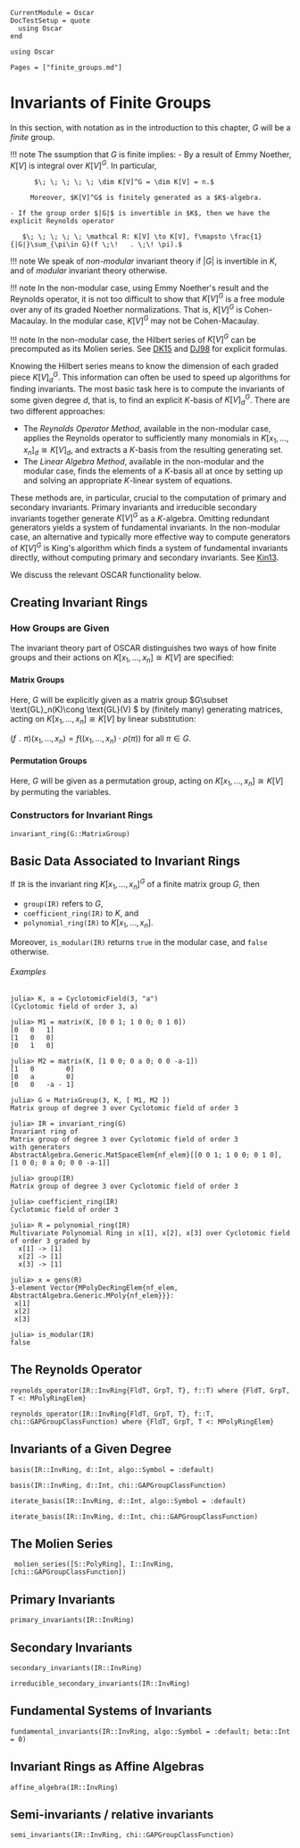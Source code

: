 ```@meta
CurrentModule = Oscar
DocTestSetup = quote
  using Oscar
end
```

```@setup oscar
using Oscar
```

```@contents
Pages = ["finite_groups.md"]
```

# Invariants of Finite Groups

In this section, with notation as in the introduction to this chapter, $G$ will be a *finite* group.

!!! note
     The ssumption that $G$ is finite implies:
     - By a result of Emmy Noether, $K[V]$ is integral over $K[V]^G$. In particular,

          $\; \; \; \; \; \dim K[V]^G = \dim K[V] = n.$
         
         Moreover, $K[V]^G$ is finitely generated as a $K$-algebra.
		   
    - If the group order $|G|$ is invertible in $K$, then we have the explicit Reynolds operator

       $\; \; \; \; \; \mathcal R: K[V] \to K[V], f\mapsto \frac{1}{|G|}\sum_{\pi\in G}(f \;\!   . \;\! \pi).$

!!! note
    We speak of *non-modular* invariant theory if $|G|$ is invertible in $K$, and of *modular* invariant theory otherwise.

!!! note
    In the non-modular case, using  Emmy Noether's result and the Reynolds operator, it is not too difficult to show that $K[V]^G$ is a free module over any of its graded Noether normalizations. That is, $K[V]^G$ is Cohen-Macaulay. In the modular case, $K[V]^G$ may not be Cohen-Macaulay.

!!! note
    In the non-modular case, the Hilbert series of $K[V]^G$ can be precomputed as its Molien series. See [DK15](@cite) and [DJ98](@cite) for explicit formulas.

Knowing the Hilbert series means to know the dimension of each graded piece $K[V]^G_d$. This information can often be used to speed up algorithms for finding invariants.
The most basic task here is to compute the invariants of  some given degree $d$, that is, to find  an explicit $K$-basis of $K[V]^G_d$. There are two different approaches:

- The *Reynolds Operator Method*, available in  the non-modular case, applies the Reynolds operator to sufficiently many monomials in $K[x_1, \dots, x_n]_d\cong K[V]_d$,  and extracts a $K$-basis from the resulting generating set.
- The *Linear Algebra Method*, available in the non-modular and the modular case, finds the elements of a $K$-basis all at once by setting up and solving an appropriate $K$-linear system of equations.

These methods are, in particular, crucial to the computation of primary and secondary invariants. Primary invariants and irreducible secondary invariants together generate $K[V]^G$ as a $K$-algebra. Omitting redundant generators yields a system of fundamental invariants.
In the non-modular case, an alternative and typically more effective way to compute generators of $K[V]^G$ is King's algorithm which finds a system of fundamental invariants directly, without computing primary and secondary invariants. See [Kin13](@cite).

We discuss the relevant OSCAR functionality below.

## Creating Invariant Rings

### How Groups are Given

The invariant theory part of OSCAR  distinguishes two ways of how  finite groups and their actions on $K[x_1, \dots, x_n]\cong K[V]$ are specified:

#### Matrix Groups

Here, $G$ will be explicitly given as a matrix group $G\subset \text{GL}_n(K)\cong \text{GL}(V) $ by (finitely many) generating matrices, acting on $K[x_1, \dots, x_n]\cong K[V]$ by linear substitution:

$(f \;\!   . \;\! \pi)  (x_1, \dots, x_n)  = f((x_1, \dots, x_n) \cdot \rho(\pi)) \text{ for all } \pi\in G.$

#### Permutation Groups

Here, $G$ will be given as a permutation group, acting on $K[x_1, \dots, x_n]\cong K[V]$ by permuting the variables.

### Constructors for Invariant Rings

```@docs
invariant_ring(G::MatrixGroup)
```

## Basic Data Associated to Invariant Rings

If `IR` is the invariant ring $K[x_1,..., x_n]^G$ of a finite matrix group $G$, then

- `group(IR)` refers to $G$,
- `coefficient_ring(IR)` to $K$, and
- `polynomial_ring(IR)` to $K[x_1,..., x_n]$.

Moreover, `is_modular(IR)` returns `true` in the modular case, and
`false` otherwise.

###### Examples

```jldoctest
julia> K, a = CyclotomicField(3, "a")
(Cyclotomic field of order 3, a)

julia> M1 = matrix(K, [0 0 1; 1 0 0; 0 1 0])
[0   0   1]
[1   0   0]
[0   1   0]

julia> M2 = matrix(K, [1 0 0; 0 a 0; 0 0 -a-1])
[1   0        0]
[0   a        0]
[0   0   -a - 1]

julia> G = MatrixGroup(3, K, [ M1, M2 ])
Matrix group of degree 3 over Cyclotomic field of order 3

julia> IR = invariant_ring(G)
Invariant ring of
Matrix group of degree 3 over Cyclotomic field of order 3
with generators
AbstractAlgebra.Generic.MatSpaceElem{nf_elem}[[0 0 1; 1 0 0; 0 1 0], [1 0 0; 0 a 0; 0 0 -a-1]]

julia> group(IR)
Matrix group of degree 3 over Cyclotomic field of order 3

julia> coefficient_ring(IR)
Cyclotomic field of order 3

julia> R = polynomial_ring(IR)
Multivariate Polynomial Ring in x[1], x[2], x[3] over Cyclotomic field of order 3 graded by
  x[1] -> [1]
  x[2] -> [1]
  x[3] -> [1]

julia> x = gens(R)
3-element Vector{MPolyDecRingElem{nf_elem, AbstractAlgebra.Generic.MPoly{nf_elem}}}:
 x[1]
 x[2]
 x[3]

julia> is_modular(IR)
false

```

## The Reynolds Operator

```@docs
reynolds_operator(IR::InvRing{FldT, GrpT, T}, f::T) where {FldT, GrpT, T <: MPolyRingElem}

reynolds_operator(IR::InvRing{FldT, GrpT, T}, f::T, chi::GAPGroupClassFunction) where {FldT, GrpT, T <: MPolyRingElem}
```

## Invariants of a Given Degree

```@docs
basis(IR::InvRing, d::Int, algo::Symbol = :default)

basis(IR::InvRing, d::Int, chi::GAPGroupClassFunction)
```

```@docs
iterate_basis(IR::InvRing, d::Int, algo::Symbol = :default)

iterate_basis(IR::InvRing, d::Int, chi::GAPGroupClassFunction)
```

## The Molien Series

```@docs
 molien_series([S::PolyRing], I::InvRing, [chi::GAPGroupClassFunction])
```

## Primary Invariants

```@docs
primary_invariants(IR::InvRing)
```

## Secondary Invariants

```@docs
secondary_invariants(IR::InvRing)
```

```@docs
irreducible_secondary_invariants(IR::InvRing)
```

## Fundamental Systems of Invariants

```@docs
fundamental_invariants(IR::InvRing, algo::Symbol = :default; beta::Int = 0)
```

## Invariant Rings as Affine Algebras

```@docs
affine_algebra(IR::InvRing)
```

## Semi-invariants / relative invariants
```@docs
semi_invariants(IR::InvRing, chi::GAPGroupClassFunction)
```
